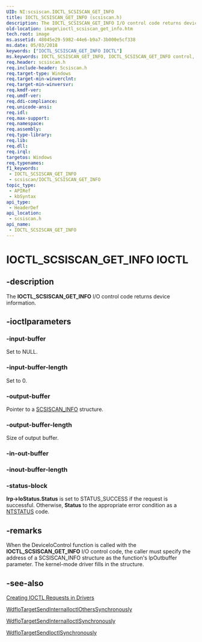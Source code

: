 ```yaml
---
UID: NI:scsiscan.IOCTL_SCSISCAN_GET_INFO
title: IOCTL_SCSISCAN_GET_INFO (scsiscan.h)
description: The IOCTL_SCSISCAN_GET_INFO I/O control code returns device information.
old-location: image\ioctl_scsiscan_get_info.htm
tech.root: image
ms.assetid: 48045e29-5982-44e6-b9a7-3b000e5cf338
ms.date: 05/03/2018
keywords: ["IOCTL_SCSISCAN_GET_INFO IOCTL"]
ms.keywords: IOCTL_SCSISCAN_GET_INFO, IOCTL_SCSISCAN_GET_INFO control, IOCTL_SCSISCAN_GET_INFO control code [Imaging Devices], image.ioctl_scsiscan_get_info, scsiscan/IOCTL_SCSISCAN_GET_INFO, stifnc_5897897c-6c10-42cd-9301-d5b5f54675fd.xml
req.header: scsiscan.h
req.include-header: Scsiscan.h
req.target-type: Windows
req.target-min-winverclnt: 
req.target-min-winversvr: 
req.kmdf-ver: 
req.umdf-ver: 
req.ddi-compliance: 
req.unicode-ansi: 
req.idl: 
req.max-support: 
req.namespace: 
req.assembly: 
req.type-library: 
req.lib: 
req.dll: 
req.irql: 
targetos: Windows
req.typenames: 
f1_keywords:
 - IOCTL_SCSISCAN_GET_INFO
 - scsiscan/IOCTL_SCSISCAN_GET_INFO
topic_type:
 - APIRef
 - kbSyntax
api_type:
 - HeaderDef
api_location:
 - scsiscan.h
api_name:
 - IOCTL_SCSISCAN_GET_INFO
---
```


# IOCTL_SCSISCAN_GET_INFO IOCTL


## -description

The **IOCTL_SCSISCAN_GET_INFO** I/O control code returns device information.

## -ioctlparameters

### -input-buffer

Set to NULL.

### -input-buffer-length

Set to 0.

### -output-buffer

Pointer to a [SCSISCAN_INFO](./ns-scsiscan-_scsiscan_info.md) structure.

### -output-buffer-length

Size of output buffer.

### -in-out-buffer

### -inout-buffer-length

### -status-block

**Irp->IoStatus.Status** is set to STATUS_SUCCESS if the request is successful. Otherwise, **Status** to the appropriate error condition as a [NTSTATUS](/windows-hardware/drivers/kernel/using-ntstatus-values) code.

## -remarks

When the DeviceloControl function is called with the **IOCTL_SCSISCAN_GET_INFO** I/O control code, the caller must specify the address of a SCSISCAN_INFO structure as the function's lpOutbuffer parameter. The kernel-mode driver fills in the structure.

## -see-also

[Creating IOCTL Requests in Drivers](/windows-hardware/drivers/kernel/creating-ioctl-requests-in-drivers)

[WdfIoTargetSendInternalIoctlOthersSynchronously](../wdfiotarget/nf-wdfiotarget-wdfiotargetsendinternalioctlotherssynchronously.md)

[WdfIoTargetSendInternalIoctlSynchronously](../wdfiotarget/nf-wdfiotarget-wdfiotargetsendinternalioctlsynchronously.md)

[WdfIoTargetSendIoctlSynchronously](../wdfiotarget/nf-wdfiotarget-wdfiotargetsendioctlsynchronously.md)